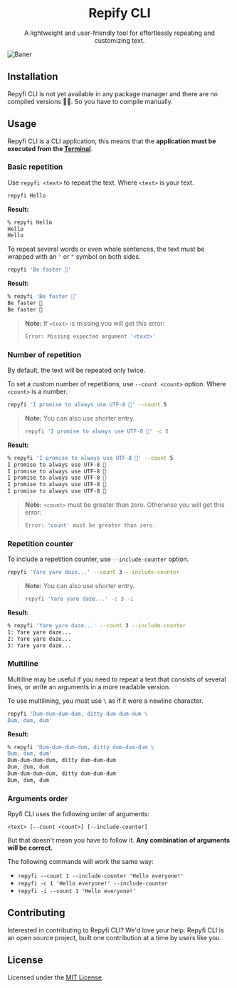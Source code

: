 <h1 align="center">Repify CLI</h1>
<p align="center">A lightweight and user-friendly tool for effortlessly repeating and customizing text.</p>

<!-- ![Baner](https://github.com/jaroshevskii/repify-cli/assets/72662383/03a9702c-6937-4f2b-bc7f-562533cdf2b7) -->

![Baner](https://github.com/jaroshevskii/repify-cli/assets/72662383/fd8b929c-a9a1-489d-b48a-1765e4a800ee)

## Installation

Repyfi CLI is not yet available in any package manager and there are no compiled versions 😮‍💨. So you have to compile manually.

## Usage

Repyfi CLI is a CLI application, this means that the **application must be executed from the [Terminal](https://en.wikipedia.org/wiki/Terminal_emulator)**.

### Basic repetition

Use `repyfi <text>` to repeat the text. Where `<text>` is your text.

```zsh
repyfi Hello
```

**Result:**

```zsh
% repyfi Hello
Hello
Hello
```

To repeat several words or even whole sentences, the text must be wrapped with an `'` or `"` symbol on both sides.

```zsh
repyfi 'Be faster 🐢'
```

**Result:**

```zsh
% repyfi 'Be faster 🐢'
Be faster 🐢
Be faster 🐢
```

> **Note:** If `<text>` is missing you will get this error:
>
> ```zsh
> Error: Missing expected argument '<text>'
> ```

### Number of repetition

By default, the text will be repeated only twice.

To set a custom number of repetitions, use `--count <count>` option. Where `<count>` is a number.

```zsh
repyfi 'I promise to always use UTF-8 🐶' --count 5
```

> **Note:** You can also use shorter entry.
> 
> ```zsh
> repyfi 'I promise to always use UTF-8 🐶' -c 5
> ```

**Result:**

```zsh
% repyfi 'I promise to always use UTF-8 🐶' --count 5
I promise to always use UTF-8 🐶
I promise to always use UTF-8 🐶
I promise to always use UTF-8 🐶
I promise to always use UTF-8 🐶
I promise to always use UTF-8 🐶
```

> **Note:** `<count>` must be greater than zero. Otherwise you will get this error:
>
> ```zsh
> Error: 'count' must be greater than zero.
> ```

### Repetition counter

To include a repetition counter, use `--include-counter` option.

```zsh
repyfi 'Yare yare daze...' --count 3 --include-counter
```
> **Note:** You can also use shorter entry.
> 
> ```zsh
> repyfi 'Yare yare daze...' -c 3 -i
> ```

**Result:**

```zsh
% repyfi 'Yare yare daze...' --count 3 --include-counter
1: Yare yare daze...
2: Yare yare daze...
3: Yare yare daze...
```

### Multiline

Multiline may be useful if you need to repeat a text that consists of several lines, or write an arguments in a more readable version.

To use multilining, you must use `\` as if it were a newline character.

```zsh
repyfi 'Dum-dum-dum-dum, ditty dum-dum-dum \
Dum, dum, dum'
```

**Result:**

```zsh
% repyfi 'Dum-dum-dum-dum, ditty dum-dum-dum \
Dum, dum, dum'
Dum-dum-dum-dum, ditty dum-dum-dum
Dum, dum, dum
Dum-dum-dum-dum, ditty dum-dum-dum
Dum, dum, dum
```

### Arguments order

Rpyfi CLI uses the following order of arguments:

```
<text> [--count <count>] [--include-counter]
```

But that doesn't mean you have to follow it. **Any combination of arguments will be correct.**

The following commands will work the same way:

- `repyfi --count 1 --include-counter 'Hello everyone!'`
- `repyfi -с 1 'Hello everyone!' --include-counter `
- `repyfi -i --count 1 'Hello everyone!'`

## Contributing

Interested in contributing to Repyfi CLI? We'd love your help. Repyfi CLI is an open source project, built one contribution at a time by users like you.

## License

Licensed under the [MIT License](LICENSE.md).
